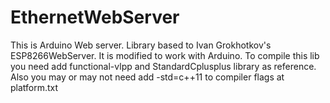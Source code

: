 # EthernetWebServer
This is Arduino Web server. Library based to Ivan Grokhotkov's ESP8266WebServer. It is modified to work with Arduino. 
To compile this lib you need add functional-vlpp and StandardCplusplus library as reference. Also you may or may not need add -std=c++11 to compiler flags at platform.txt
